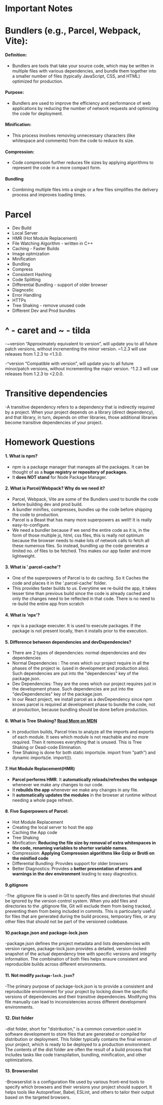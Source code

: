 # Important Notes

# Bundlers (e.g., Parcel, Webpack, Vite):

#### Definition:

- Bundlers are tools that take your source code, which may be written in multiple files with various dependencies, and bundle them together into a smaller number of files (typically JavaScript, CSS, and HTML) optimized for production.

#### Purpose:

- Bundlers are used to improve the efficiency and performance of web applications by reducing the number of network requests and optimizing the code for deployment.

#### Minification:

- This process involves removing unnecessary characters (like whitespace and comments) from the code to reduce its size.

#### Compression:

- Code compression further reduces file sizes by applying algorithms to represent the code in a more compact form.

#### Bundling

- Combining multiple files into a single or a few files simplifies the delivery process and improves loading times.

# Parcel

- Dev Build
- Local Server
- HMR (Hot Module Replacement)
- File Watching Algorithm - written in C++
- Caching - Faster Builds
- Image optmization
- Minification
- Bundling
- Compress
- Consistent Hashing
- Code Splitting
- Differential Bundling - support of older browser
- Diagnostic
- Error Handling
- HTTPs
- Tree Shaking - remove unused code
- Different Dev and Prod bundles

# ^ - caret and ~ - tilda

-~version “Approximately equivalent to version”, will update you to all future patch versions, without incrementing the minor version. ~1.2.3 will use releases from 1.2.3 to <1.3.0.

-^version “Compatible with version”, will update you to all future minor/patch versions, without incrementing the major version. ^1.2.3 will use releases from 1.2.3 to <2.0.0.

# Transitive dependencies

-A transitive dependency refers to a dependency that is indirectly required by a project. When your project depends on a library (direct dependency), and that library, in turn, depends on other libraries, those additional libraries become transitive dependencies of your project.

# Homework Questions

#### 1. What is npm?

- npm is a package manager that manages all the packages. It can be thought of as a **huge registry or repository of packages.**
- It **does NOT stand** for Node Package Manager.

#### 2. What is Parcel/Webpack? Why do we need it?

- Parcel, Webpack, Vite are some of the Bundlers used to bundle the code before building dev and prod build.
- A bundler minifies, compresses, bundles up the code before shipping the code to production.
- Parcel is a Beast that has many more superpowers as well!! It is really easy-to-configure.
- We need a bundler because if we send the entire code as it is, in the form of those multiple js, html, css files, this is really not optimum because the browser needs to make lots of network calls to fetch all these numerous files. So instead, bundling up the code generates a limited no. of files to be fetched. This makes our app faster and more lightweight.

#### 3. What is '.parcel-cache'?

- One of the superpowers of Parcel is to do caching. So it Caches the code and places it in the '.parcel-cache' folder.
- This provides faster builds to us. Everytime we re-build the app, it takes lesser time than previous build since the code is already cached and only the changes need to be reflected in that code. There is no need to re-build the entire app from scratch

#### 4. What is 'npx'?

- npx is a package executer. It is used to execute packages. If the package is not present locally, then it installs prior to the execution.

#### 5. Difference between dependencies and devDependencies?

- There are 2 types of dependencies: normal dependencies and dev dependencies
- Normal Dependencies : The ones which our project require in all the phases of the project ie. (used in development and production also). Such dependencies are put into the "dependencies" key of the package.json.
- Dev Dependencies: They are the ones which our project requires just in the development phase. Such dependencies are put into the "devDependencies" key of the package.json.
- In our React project, we install parcel as a devDependency since npm knows parcel is required at development phase to bundle the code, not at production, because bundling should be done before production.

#### 6. What is Tree Shaking? [Read More on MDN](https://developer.mozilla.org/en-US/docs/Glossary/Tree_shaking)

- In production builds, Parcel tries to analyze all the imports and exports of each module. It sees which module is not reachable and no more required. Then it removes everything that is unused. This is Tree Shaking or Dead-code Elimination.
- Tree Shaking is done for both static imports(ie. import <module> from "path") and dynamic imports(ie. import()).

#### 7. Hot Module Replacement(HMR)

- **Parcel performs HMR**. It **automatically reloads/refreshes the webpage** whenever we make any changes to our code.
- It **rebuilds the app** whenever we make any changes in any file.
- It **automatically updates the modules** in the browser at runtime without needing a whole page refresh.

#### 8. Five Superpowers of Parcel:

- Hot Module Replacement
- Creating the local server to host the app
- Caching the App code
- Tree Shaking
- Minification: **Reducing the file size by removal of extra whitespaces in the code, renaming variables to shorter variable names**.
- Compression: **Applying Compression algorithms like Gzip or Brotli on the minified code**
- Differential Bundling: Provides support for older browsers
- Better Diagnostics: Provides a **better presentation of errors and warnings in the dev environment** leading to easy diagnostics.

#### 9.gitignore

-The .gitignore file is used in Git to specify files and directories that should be ignored by the version control system. When you add files and directories to the .gitignore file, Git will exclude them from being tracked, preventing them from being included in commits. This is particularly useful for files that are generated during the build process, temporary files, or any other files that should not be part of the versioned codebase.

#### 10.package.json and package-lock.json

-package.json defines the project metadata and lists dependencies with version ranges, package-lock.json provides a detailed, version-locked snapshot of the actual dependency tree with specific versions and integrity information. The combination of both files helps ensure consistent and reproducible builds across different environments.

#### 11. Not modify `package-lock.json`?

-The primary purpose of package-lock.json is to provide a consistent and reproducible environment for your project by locking down the specific versions of dependencies and their transitive dependencies. Modifying this file manually can lead to inconsistencies across different development environments.

#### 12. Dist folder

-dist folder, short for "distribution," is a common convention used in software development to store files that are generated or compiled for distribution or deployment. This folder typically contains the final version of your project, which is ready to be deployed to a production environment. The contents of the dist folder are often the result of a build process that includes tasks like code transpilation, bundling, minification, and other optimizations.

#### 13. Browserslist

-Browserslist is a configuration file used by various front-end tools to specify which browsers and their versions your project should support. It helps tools like Autoprefixer, Babel, ESLint, and others to tailor their output based on the targeted browsers.
